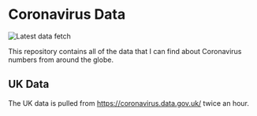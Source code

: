 # Coronavirus Data

![Latest data fetch](https://github.com/rvaughan/coronavirus-data/workflows/Fetch%20latest%20data/badge.svg)

This repository contains all of the data that I can find about Coronavirus numbers from around the globe.

## UK Data
The UK data is pulled from https://coronavirus.data.gov.uk/ twice an hour.
